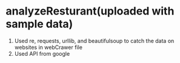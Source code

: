 # analyzeResturant(uploaded with  sample data)
1. Used re, requests, urllib, and beautifulsoup to catch the data on websites in webCrawer file
2. Used API from google 
